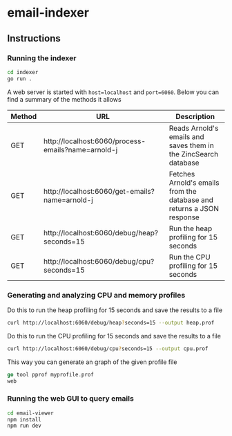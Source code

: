 # email-indexer

## Instructions

### Running the indexer

```bash
cd indexer
go run .
```
A web server is started with `host=localhost` and `port=6060`. Below you can find a summary of the methods it allows

| Method | URL | Description |
| - | - | - |
| GET | http://localhost:6060/process-emails?name=arnold-j | Reads Arnold's emails and saves them in the ZincSearch database |
| GET | http://localhost:6060/get-emails?name=arnold-j | Fetches Arnold's emails from the database and returns a JSON response |
| GET | http://localhost:6060/debug/heap?seconds=15 | Run the heap profiling for 15 seconds |
| GET | http://localhost:6060/debug/cpu?seconds=15 | Run the CPU profiling for 15 seconds |


### Generating and analyzing CPU and memory profiles

Do this to run the heap profiling for 15 seconds and save the results to a file

```bash
curl http://localhost:6060/debug/heap?seconds=15 --output heap.prof
```

Do this to run the CPU profiling for 15 seconds and save the results to a file

```bash
curl http://localhost:6060/debug/cpu?seconds=15 --output cpu.prof
```

This way you can generate an graph of the given profile file
```go
go tool pprof myprofile.prof
web
```

### Running the web GUI to query emails

```bash
cd email-viewer
npm install
npm run dev
```
